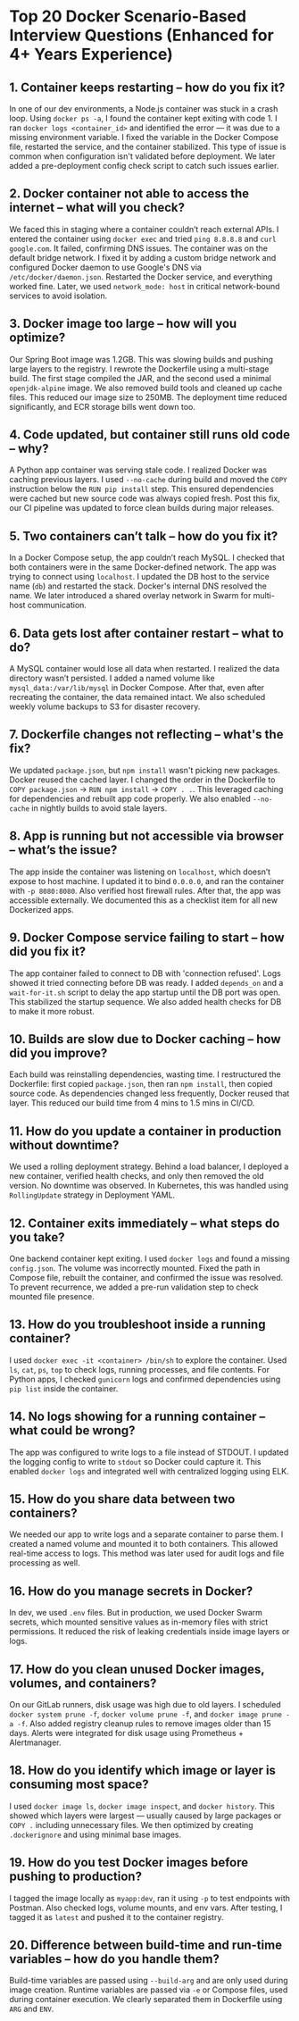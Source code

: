 # Top 20 Docker Scenario-Based Interview Questions (Enhanced for 4+ Years Experience)

## 1. Container keeps restarting – how do you fix it?
In one of our dev environments, a Node.js container was stuck in a crash loop. Using `docker ps -a`, I found the container kept exiting with code 1. I ran `docker logs <container_id>` and identified the error — it was due to a missing environment variable. I fixed the variable in the Docker Compose file, restarted the service, and the container stabilized. This type of issue is common when configuration isn't validated before deployment. We later added a pre-deployment config check script to catch such issues earlier.

## 2. Docker container not able to access the internet – what will you check?
We faced this in staging where a container couldn’t reach external APIs. I entered the container using `docker exec` and tried `ping 8.8.8.8` and `curl google.com`. It failed, confirming DNS issues. The container was on the default bridge network. I fixed it by adding a custom bridge network and configured Docker daemon to use Google's DNS via `/etc/docker/daemon.json`. Restarted the Docker service, and everything worked fine. Later, we used `network_mode: host` in critical network-bound services to avoid isolation.

## 3. Docker image too large – how will you optimize?
Our Spring Boot image was 1.2GB. This was slowing builds and pushing large layers to the registry. I rewrote the Dockerfile using a multi-stage build. The first stage compiled the JAR, and the second used a minimal `openjdk-alpine` image. We also removed build tools and cleaned up cache files. This reduced our image size to 250MB. The deployment time reduced significantly, and ECR storage bills went down too.

## 4. Code updated, but container still runs old code – why?
A Python app container was serving stale code. I realized Docker was caching previous layers. I used `--no-cache` during build and moved the `COPY` instruction below the `RUN pip install` step. This ensured dependencies were cached but new source code was always copied fresh. Post this fix, our CI pipeline was updated to force clean builds during major releases.

## 5. Two containers can’t talk – how do you fix it?
In a Docker Compose setup, the app couldn’t reach MySQL. I checked that both containers were in the same Docker-defined network. The app was trying to connect using `localhost`. I updated the DB host to the service name (`db`) and restarted the stack. Docker's internal DNS resolved the name. We later introduced a shared overlay network in Swarm for multi-host communication.

## 6. Data gets lost after container restart – what to do?
A MySQL container would lose all data when restarted. I realized the data directory wasn’t persisted. I added a named volume like `mysql_data:/var/lib/mysql` in Docker Compose. After that, even after recreating the container, the data remained intact. We also scheduled weekly volume backups to S3 for disaster recovery.

## 7. Dockerfile changes not reflecting – what's the fix?
We updated `package.json`, but `npm install` wasn't picking new packages. Docker reused the cached layer. I changed the order in the Dockerfile to `COPY package.json` → `RUN npm install` → `COPY . .`. This leveraged caching for dependencies and rebuilt app code properly. We also enabled `--no-cache` in nightly builds to avoid stale layers.

## 8. App is running but not accessible via browser – what’s the issue?
The app inside the container was listening on `localhost`, which doesn’t expose to host machine. I updated it to bind `0.0.0.0`, and ran the container with `-p 8080:8080`. Also verified host firewall rules. After that, the app was accessible externally. We documented this as a checklist item for all new Dockerized apps.

## 9. Docker Compose service failing to start – how did you fix it?
The app container failed to connect to DB with 'connection refused'. Logs showed it tried connecting before DB was ready. I added `depends_on` and a `wait-for-it.sh` script to delay the app startup until the DB port was open. This stabilized the startup sequence. We also added health checks for DB to make it more robust.

## 10. Builds are slow due to Docker caching – how did you improve?
Each build was reinstalling dependencies, wasting time. I restructured the Dockerfile: first copied `package.json`, then ran `npm install`, then copied source code. As dependencies changed less frequently, Docker reused that layer. This reduced our build time from 4 mins to 1.5 mins in CI/CD.

## 11. How do you update a container in production without downtime?
We used a rolling deployment strategy. Behind a load balancer, I deployed a new container, verified health checks, and only then removed the old version. No downtime was observed. In Kubernetes, this was handled using `RollingUpdate` strategy in Deployment YAML.

## 12. Container exits immediately – what steps do you take?
One backend container kept exiting. I used `docker logs` and found a missing `config.json`. The volume was incorrectly mounted. Fixed the path in Compose file, rebuilt the container, and confirmed the issue was resolved. To prevent recurrence, we added a pre-run validation step to check mounted file presence.

## 13. How do you troubleshoot inside a running container?
I used `docker exec -it <container> /bin/sh` to explore the container. Used `ls`, `cat`, `ps`, `top` to check logs, running processes, and file contents. For Python apps, I checked `gunicorn` logs and confirmed dependencies using `pip list` inside the container.

## 14. No logs showing for a running container – what could be wrong?
The app was configured to write logs to a file instead of STDOUT. I updated the logging config to write to `stdout` so Docker could capture it. This enabled `docker logs` and integrated well with centralized logging using ELK.

## 15. How do you share data between two containers?
We needed our app to write logs and a separate container to parse them. I created a named volume and mounted it to both containers. This allowed real-time access to logs. This method was later used for audit logs and file processing as well.

## 16. How do you manage secrets in Docker?
In dev, we used `.env` files. But in production, we used Docker Swarm secrets, which mounted sensitive values as in-memory files with strict permissions. It reduced the risk of leaking credentials inside image layers or logs.

## 17. How do you clean unused Docker images, volumes, and containers?
On our GitLab runners, disk usage was high due to old layers. I scheduled `docker system prune -f`, `docker volume prune -f`, and `docker image prune -a -f`. Also added registry cleanup rules to remove images older than 15 days. Alerts were integrated for disk usage using Prometheus + Alertmanager.

## 18. How do you identify which image or layer is consuming most space?
I used `docker image ls`, `docker image inspect`, and `docker history`. This showed which layers were largest — usually caused by large packages or `COPY .` including unnecessary files. We then optimized by creating `.dockerignore` and using minimal base images.

## 19. How do you test Docker images before pushing to production?
I tagged the image locally as `myapp:dev`, ran it using `-p` to test endpoints with Postman. Also checked logs, volume mounts, and env vars. After testing, I tagged it as `latest` and pushed it to the container registry.

## 20. Difference between build-time and run-time variables – how do you handle them?
Build-time variables are passed using `--build-arg` and are only used during image creation. Runtime variables are passed via `-e` or Compose files, used during container execution. We clearly separated them in Dockerfile using `ARG` and `ENV`.
